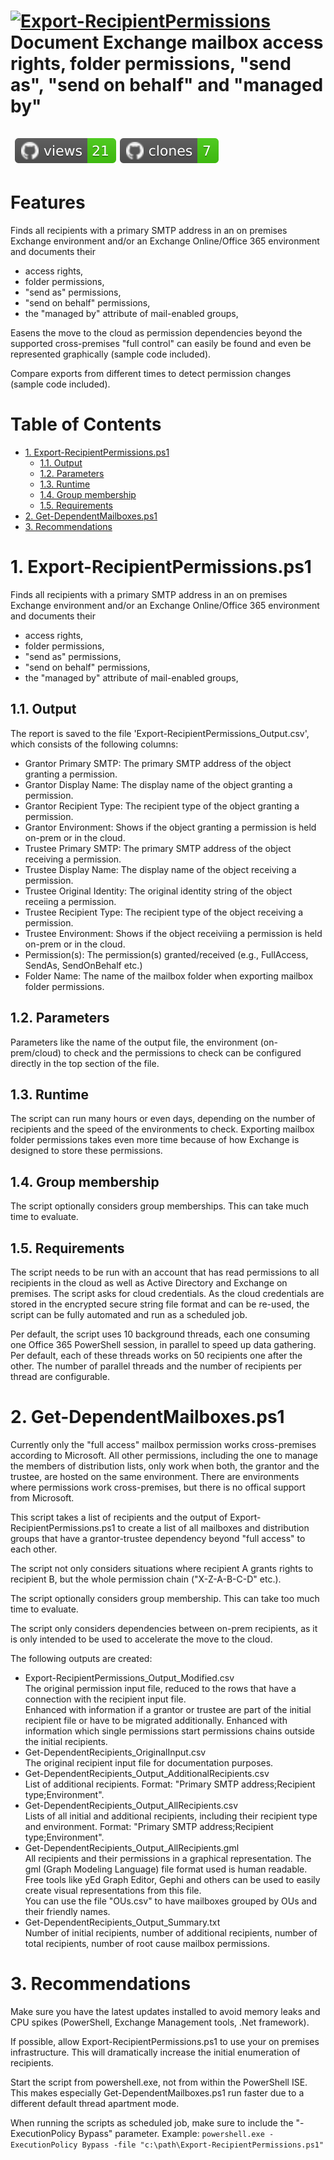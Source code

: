 <!-- omit in toc -->
# **<a href="https://github.com/GruberMarkus/Export-RecipientPermissions" target="_blank"><img src="" width="400" title="Export-RecipientPermissions" alt="Export-RecipientPermissions"></a>**<br>Document Exchange mailbox access rights, folder permissions, "send as", "send on behalf" and "managed by"<br><!--XXXRemoveWhenBuildingXXX<a href="https://github.com/GruberMarkus/Export-RecipientPermissions/releases" target="_blank"><img src="https://img.shields.io/badge/this%20release-XXXVersionStringXXX-informational" alt=""></a> XXXRemoveWhenBuildingXXX--><a href="https://github.com/GruberMarkus/Export-RecipientPermissions" target="_blank"><img src="https://img.shields.io/github/license/GruberMarkus/Export-RecipientPermissions" alt=""></a> <a href="https://github.com/GruberMarkus/Export-RecipientPermissions/releases" target="_blank"><img src="https://img.shields.io/github/v/release/GruberMarkus/Export-RecipientPermissions?display_name=tag&include_prereleases&sort=semver&label=latest%20release&color=informational" alt="" data-external="1"></a> <a href="https://github.com/GruberMarkus/Export-RecipientPermissions/issues" target="_blank"><img src="https://img.shields.io/github/issues/GruberMarkus/Export-RecipientPermissions" alt="" data-external="1"></a><br><a href="https://github.com/sponsors/GruberMarkus" target="_blank"><img src="https://img.shields.io/badge/sponsor-white?logo=githubsponsors" alt=""></a> <img src="https://raw.githubusercontent.com/GruberMarkus/my-traffic2badge/traffic/traffic-Export-RecipientPermissions/views.svg" alt="" data-external="1"> <img src="https://raw.githubusercontent.com/GruberMarkus/my-traffic2badge/traffic/traffic-Export-RecipientPermissions/clones.svg" alt="" data-external="1"> <a href="https://github.com/GruberMarkus/Export-RecipientPermissions/network/members" target="_blank"><img src="https://img.shields.io/github/forks/GruberMarkus/Export-RecipientPermissions" alt="" data-external="1"></a> <a href="https://github.com/GruberMarkus/Export-RecipientPermissions/releases" target="_blank"><img src="https://img.shields.io/github/downloads/GruberMarkus/Export-RecipientPermissions/total" alt="" data-external="1"></a> <a href="https://github.com/GruberMarkus/Export-RecipientPermissions/stargazers" target="_blank"><img src="https://img.shields.io/github/stars/GruberMarkus/Export-RecipientPermissions" alt="" data-external="1"></a>  

# Features <!-- omit in toc -->
Finds all recipients with a primary SMTP address in an on premises Exchange environment and/or an Exchange Online/Office 365 environment and documents their
- access rights,
- folder permissions,
- "send as" permissions,
- "send on behalf" permissions,
- the "managed by" attribute of mail-enabled groups,

Easens the move to the cloud as permission dependencies beyond the supported cross-premises "full control" can easily be found and even be represented graphically (sample code included).

Compare exports from different times to detect permission changes (sample code included). 

# Table of Contents <!-- omit in toc -->
- [1. Export-RecipientPermissions.ps1](#1-export-recipientpermissionsps1)
	- [1.1. Output](#11-output)
	- [1.2. Parameters](#12-parameters)
	- [1.3. Runtime](#13-runtime)
	- [1.4. Group membership](#14-group-membership)
	- [1.5. Requirements](#15-requirements)
- [2. Get-DependentMailboxes.ps1](#2-get-dependentmailboxesps1)
- [3. Recommendations](#3-recommendations)

# 1. Export-RecipientPermissions.ps1
Finds all recipients with a primary SMTP address in an on premises Exchange environment and/or an Exchange Online/Office 365 environment and documents their
- access rights,
- folder permissions,
- "send as" permissions,
- "send on behalf" permissions,
- the "managed by" attribute of mail-enabled groups,
## 1.1. Output
The report is saved to the file 'Export-RecipientPermissions_Output.csv', which consists of the following columns:
- Grantor Primary SMTP: The primary SMTP address of the object granting a permission.
- Grantor Display Name: The display name of the object granting a permission.
- Grantor Recipient Type: The recipient type of the object granting a permission.
- Grantor Environment: Shows if the object granting a permission is held on-prem or in the cloud.
- Trustee Primary SMTP: The primary SMTP address of the object receiving a permission.
- Trustee Display Name: The display name of the object receiving a permission.
- Trustee Original Identity: The original identity string of the object receiing a permission.
- Trustee Recipient Type: The recipient type of the object receiving a permission.
- Trustee Environment: Shows if the object receiviing a permission is held on-prem or in the cloud.
- Permission(s): The permission(s) granted/received (e.g., FullAccess, SendAs, SendOnBehalf etc.)
- Folder Name: The name of the mailbox folder when exporting mailbox folder permissions.
## 1.2. Parameters
Parameters like the name of the output file, the environment (on-prem/cloud) to check and the permissions to check can be configured directly in the top section of the file.
## 1.3. Runtime
The script can run many hours or even days, depending on the number of recipients and the speed of the environments to check.
Exporting mailbox folder permissions takes even more time because of how Exchange is designed to store these permissions.
## 1.4. Group membership
The script optionally considers group memberships. This can take much time to evaluate.
## 1.5. Requirements
The script needs to be run with an account that has read permissions to all recipients in the cloud as well as Active Directory and Exchange on premises. The script asks for cloud credentials.
As the cloud credentials are stored in the encrypted secure string file format and can be re-used, the script can be fully automated and run as a scheduled job.

Per default, the script uses 10 background threads, each one consuming one Office 365 PowerShell session, in parallel to speed up data gathering. Per default, each of these threads works on 50 recipients one after the other. The number of parallel threads and the number of recipients per thread are configurable.

# 2. Get-DependentMailboxes.ps1
Currently only the "full access" mailbox permission works cross-premises according to Microsoft. All other permissions, including the one to manage the members of distribution lists, only work when both, the grantor and the trustee, are hosted on the same environment.
There are environments where permissions work cross-premises, but there is no offical support from Microsoft.

This script takes a list of recipients and the output of Export-RecipientPermissions.ps1 to create a list of all mailboxes and distribution groups that have a grantor-trustee dependency beyond "full access" to each other.

The script not only considers situations where recipient A grants rights to recipient B, but the whole permission chain ("X-Z-A-B-C-D" etc.).

The script optionally considers group membership. This can take too much time to evaluate.

The script only considers dependencies between on-prem recipients, as it is only intended to be used to accelerate the move to the cloud.

The following outputs are created:
- Export-RecipientPermissions_Output_Modified.csv  
	The original permission input file, reduced to the rows that have a connection with the recipient input file.  
	Enhanced with information if a grantor or trustee are part of the initial recipient file or have to be migrated additionally.
	Enhanced with information which single permissions start permissions chains outside the initial recipients.
-	Get-DependentRecipients_OriginalInput.csv  
	The original recipient input file for documentation purposes.
-	Get-DependentRecipients_Output_AdditionalRecipients.csv  
	List of additional recipients. Format: "Primary SMTP address;Recipient type;Environment".
-	Get-DependentRecipients_Output_AllRecipients.csv  
	Lists of all initial and additional recipients, including their recipient type and environment. Format: "Primary SMTP address;Recipient type;Environment".
-	Get-DependentRecipients_Output_AllRecipients.gml  
	All recipients and their permissions in a graphical representation. The gml (Graph Modeling Language) file format used is human readable. Free tools like yEd Graph Editor, Gephi and others can be used to easily create visual representations from this file.  
	You can use the file "OUs.csv" to have mailboxes grouped by OUs and their friendly names.
-	Get-DependentRecipients_Output_Summary.txt  
	Number of initial recipients, number of additional recipients, number of total recipients, number of root cause mailbox permissions.

# 3. Recommendations
Make sure you have the latest updates installed to avoid memory leaks and CPU spikes (PowerShell, Exchange Management tools, .Net framework).

If possible, allow Export-RecipientPermissions.ps1 to use your on premises infrastructure. This will dramatically increase the initial enumeration of recipients.

Start the script from powershell.exe, not from within the PowerShell ISE. This makes especially Get-DependentMailboxes.ps1 run faster due to a different default thread apartment mode.

When running the scripts as scheduled job, make sure to include the "-ExecutionPolicy Bypass" parameter.
Example: `powershell.exe -ExecutionPolicy Bypass -file "c:\path\Export-RecipientPermissions.ps1"`